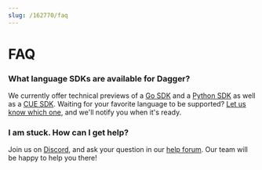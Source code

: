```yaml
---
slug: /162770/faq
---
```


# FAQ

### What language SDKs are available for Dagger?

We currently offer technical previews of a [Go SDK](/sdk/go) and a [Python SDK](/sdk/python) as well as a [CUE SDK](/sdk/cue). Waiting for your favorite language to be supported? [Let us know which one](https://blocklayer.typeform.com/to/a6m5gKSS), and we'll notify you when it's ready.

### I am stuck. How can I get help?

Join us on [Discord](https://discord.com/invite/dagger-io), and ask your question in our [help forum](https://discord.com/channels/707636530424053791/1030538312508776540). Our team will be happy to help you there!
